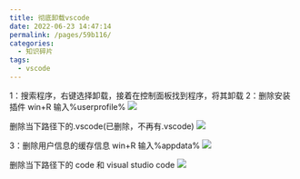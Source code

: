```yaml
---
title: 彻底卸载vscode
date: 2022-06-23 14:47:14
permalink: /pages/59b116/
categories:
  - 知识碎片
tags:
  - vscode
---
```


1：搜索程序，右键选择卸载，接着在控制面板找到程序，将其卸载
2：删除安装插件
win+R 输入%userprofile%
![](/3.png)

删除当下路径下的.vscode(已删除，不再有.vscode)
![](/4.png)

3：删除用户信息的缓存信息
win+R 输入%appdata%
![](/5.png)

删除当下路径下的 code 和 visual studio code
![](/6.png)
